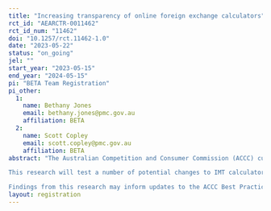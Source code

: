 ```yaml
---
title: "Increasing transparency of online foreign exchange calculators"
rct_id: "AEARCTR-0011462"
rct_id_num: "11462"
doi: "10.1257/rct.11462-1.0"
date: "2023-05-22"
status: "on_going"
jel: ""
start_year: "2023-05-15"
end_year: "2024-05-15"
pi: "BETA Team Registration"
pi_other:
  1:
    name: Bethany Jones
    email: bethany.jones@pmc.gov.au
    affiliation: BETA
  2:
    name: Scott Copley
    email: scott.copley@pmc.gov.au
    affiliation: BETA
abstract: "The Australian Competition and Consumer Commission (ACCC) currently has a Best Practice Guide for International Money Transfer (IMT) calculators. However, evidence suggests that online calculators may still be confusing for users. 
This research will test a number of potential changes to IMT calculators. These changes are designed to improve the communication of fees and exchange rate margins with users. These changes should allow consumers to directly compare IMT services with each other, which will improve competition and ultimately improve value to consumers. 
Findings from this research may inform updates to the ACCC Best Practice Guide."
layout: registration
---
```


